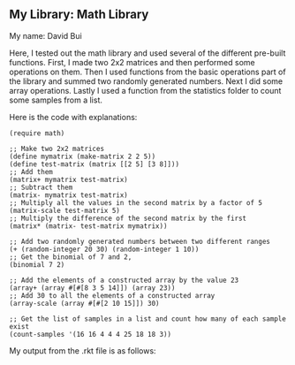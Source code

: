 
## My Library: Math Library
My name: David Bui

Here, I tested out the math library and used several of the different pre-built functions. First, I made two 2x2 matrices and then performed some operations on them. Then I used functions from the basic operations part of the library and summed two randomly generated numbers. Next I did some array operations. Lastly I used a function from the statistics folder to count some samples from a list.

Here is the code with explanations:

```
(require math)

;; Make two 2x2 matrices
(define mymatrix (make-matrix 2 2 5))
(define test-matrix (matrix [[2 5] [3 8]]))
;; Add them
(matrix+ mymatrix test-matrix)
;; Subtract them
(matrix- mymatrix test-matrix)
;; Multiply all the values in the second matrix by a factor of 5
(matrix-scale test-matrix 5)
;; Multiply the difference of the second matrix by the first
(matrix* (matrix- test-matrix mymatrix))

;; Add two randomly generated numbers between two different ranges
(+ (random-integer 20 30) (random-integer 1 10))
;; Get the binomial of 7 and 2, 
(binomial 7 2)

;; Add the elements of a constructed array by the value 23
(array+ (array #[#[8 3 5 14]]) (array 23))
;; Add 30 to all the elements of a constructed array
(array-scale (array #[#[2 10 15]]) 30)

;; Get the list of samples in a list and count how many of each sample exist
(count-samples '(16 16 4 4 4 25 18 18 3))
```

My output from the .rkt file is as follows:

